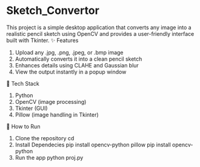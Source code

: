 # Sketch_Convertor
This project is a simple desktop application that converts any image into a realistic pencil sketch using OpenCV and provides a user-friendly interface built with Tkinter.
✨ Features
  1. Upload any .jpg, .png, .jpeg, or .bmp image
  2. Automatically converts it into a clean pencil sketch
  3. Enhances details using CLAHE and Gaussian blur
  4. View the output instantly in a popup window

🔧 Tech Stack
  1. Python
  2. OpenCV (image processing)
  3. Tkinter (GUI)
  4. Pillow (image handling in Tkinter)

🚀 How to Run
  1. Clone the repository 
      cd <To file directory>
  2. Install Dependecies
      pip install opencv-python pillow
      pip install opencv-python
  3. Run the app
      python proj.py
